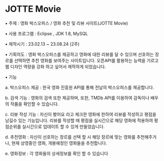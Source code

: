 <h1>JOTTE Movie</h1>
▪ 주제 : 영화 박스오피스 / 영화 추천 및 리뷰 사이트(JOTTE Movie) 

▪ 사용 프로그램 : Eclipse , JDK 1.8, MySQL 

▪ 제작시기 : 23.02.13 ~ 23.08.24 (2주) 

▪ 기획의도 : 영화 박스오피스를 제공하고 영화에 대한 리뷰를 달 수 있으며 선호하는 장르를 선택하면 추천 영화를 보여주는 사이트입니다. 오픈API를 활용하는 능력을 기르고 웹 디자인 역량을 강화 하고 싶어서 제작하게 되었습니다. 

▪ 기능  

a. 박스오피스 제공 : 한국 영화 진흥원 API를 통해 전날의 박스오피스를 제공합니다. 

b. 검색 기능 : 영화의 검색 또한 제공하며, 또한, TMDb API를 이용하여 감독이나 배우의 작품을 확인할 수 있습니다. 

c. 리뷰 작성 기능 : 자신이 봤어요 라고 체크한 영화에 한하여 리뷰를 작성하고 평점을 남길수 있는 기능입니다. 리뷰를 작성할 때 평점을 실시간으로 해당 영화에 적용하여 평점순위를 실시간으로 업데이트 할 수 있게 만들었습니다. 

d. 추천영화 : 자신이 선호하는 장르를 선택 할 시 해당 장르에 맞는 영화를 추천해주거나, 현재 상영중인 영화, 개봉예정인 영화들을 추천합니다. 

e. 영화정보 : 각 영화들의 상세정보를 확인 할 수 있습니다
